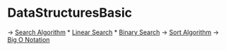 # DataStructuresBasic

-> [Search Algorithm]()
    * [Linear Search]()
    * [Binary Search]()
-> [Sort Algorithm]()
-> [Big O Notation]()
